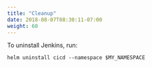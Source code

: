 ```yaml
---
title: "Cleanup"
date: 2018-08-07T08:30:11-07:00
weight: 60
---
```


To uninstall Jenkins, run:

```
helm uninstall cicd --namespace $MY_NAMESPACE
```
